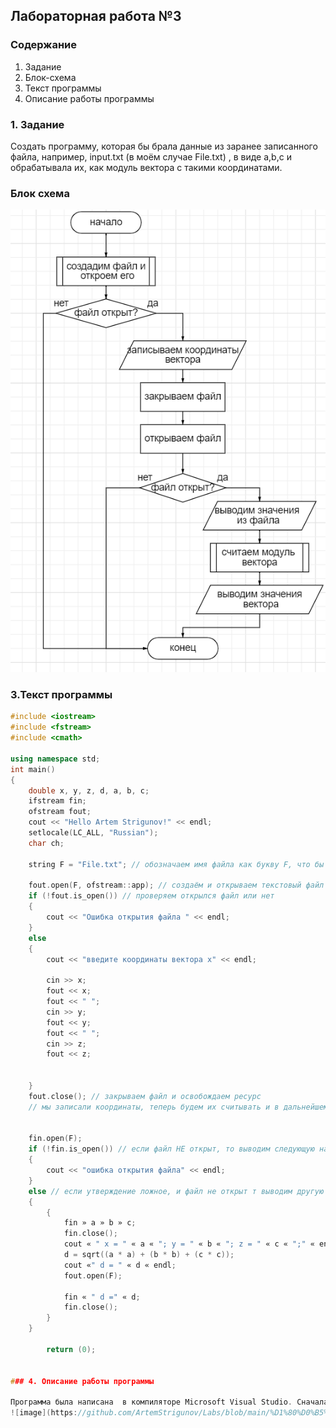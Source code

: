 ## Лабораторная работа №3

### Содержание

1. Задание
2. Блок-схема
3. Текст программы
4. Описание работы программы

### 1. Задание

Создать программу, которая бы брала данные из заранее записанного файла, например, input.txt (в моём случае File.txt) , в виде a,b,c и обрабатывала их, как модуль вектора с такими координатами. 
### Блок схема
![схема](https://github.com/ArtemStrigunov/Labs/blob/main/%D1%81%D1%85%D0%B5%D0%BC%D0%B0%203.png)

### 3.Текст программы 
```c++
#include <iostream>
#include <fstream>
#include <cmath>

using namespace std;
int main()
{
	double x, y, z, d, a, b, c;
	ifstream fin;
	ofstream fout;
	cout << "Hello Artem Strigunov!" << endl;
	setlocale(LC_ALL, "Russian");
	char ch;

	string F = "File.txt"; // обозначаем имя файла как букву F, что бы не тоскать его по всему коду 

	fout.open(F, ofstream::app); // создаём и открываем текстовый файл для нашего проекта, что бы туда добовлять символы обращаемся к ofstream и используем команду app апы=добавить
	if (!fout.is_open()) // проверяем открылся файл или нет 
	{
		cout << "Ошибка открытия файла " << endl;
	}
	else
	{
		cout << "введите координаты вектора x" << endl;

		cin >> x;
		fout << x;
		fout << " ";
		cin >> y;
		fout << y;
		fout << " ";
		cin >> z;
		fout << z;


	}
	fout.close(); // закрываем файл и освобождаем ресурс 
	// мы записали координаты, теперь будем их считывать и в дальнейшем использовать


	fin.open(F);
	if (!fin.is_open()) // если файл НЕ открыт, то выводим следующую надпись 
	{
		cout << "ошибка открытия файла" << endl;
	}
	else // если утверждение ложное, и файл не открыт т выводим другую надпись 
	{
		{
			fin » a » b » c;
			fin.close();
			cout « " x = " « a « "; y = " « b « "; z = " « c « ";" « endl;
			d = sqrt((a * a) + (b * b) + (c * c));
			cout «" d = " « d « endl;
			fout.open(F);

			fin « " d =" « d;
			fin.close();
		}
	}

		return (0);
	

### 4. Описание работы программы

Программа была написана  в компиляторе Microsoft Visual Studio. Сначала мы создаём файл в коренной папке(вводим название файла и разрешение), если он уже есть то новый файл создаваться не будет, далее мы открываем этот файл и вводим значения координаты вектора.После мы закрываем файл, и открываем его заново. Читаем файл и выводим на дисплей что там написанно. Затем мы считаем модуль вектора, выводим его на экран и закрываем файл.В целом, по моей логике файл должен всегда открываться, потому что я сам создаю файл, но всё равно проверяю, открыт файл или нет.
![image](https://github.com/ArtemStrigunov/Labs/blob/main/%D1%80%D0%B5%D0%B7%D1%83%D0%BB%D1%8C%D1%82%D0%B0%D1%82%203.png)
